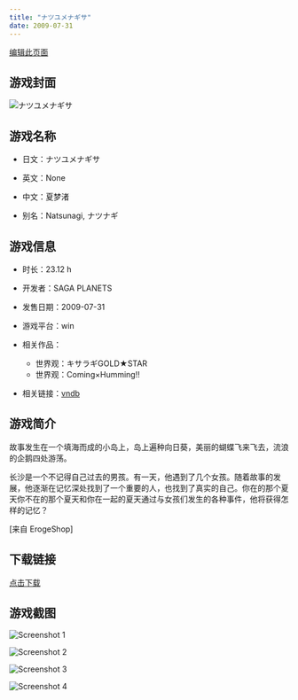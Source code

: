 ```yaml
---
title: "ナツユメナギサ"
date: 2009-07-31
---
```

[编辑此页面](https://github.com/ACG-3/ADV3-source/blob/main/source/_posts/games/%E3%83%8A%E3%83%84%E3%83%A6%E3%83%A1%E3%83%8A%E3%82%AE%E3%82%B5.md)

## 游戏封面

![ナツユメナギサ](https%3A//pan.timero.xyz/onedrive/img_lib_001/%E3%83%8A%E3%83%84%E3%83%A6%E3%83%A1%E3%83%8A%E3%82%AE%E3%82%B5_cover.avif)


## 游戏名称

- 日文：ナツユメナギサ
- 英文：None
- 中文：夏梦渚

- 别名：Natsunagi, ナツナギ


## 游戏信息

- 时长：23.12 h
- 开发者：SAGA PLANETS
- 发售日期：2009-07-31
- 游戏平台：win
- 相关作品：
   - 世界观：キサラギGOLD★STAR
   - 世界观：Coming×Humming!!

- 相关链接：[vndb](https://vndb.org/v1755)


## 游戏简介

故事发生在一个填海而成的小岛上，岛上遍种向日葵，美丽的蝴蝶飞来飞去，流浪的企鹅四处游荡。

长沙是一个不记得自己过去的男孩。有一天，他遇到了几个女孩。随着故事的发展，他逐渐在记忆深处找到了一个重要的人，也找到了真实的自己。你在的那个夏天你不在的那个夏天和你在一起的夏天通过与女孩们发生的各种事件，他将获得怎样的记忆？

[来自 ErogeShop]


## 下载链接

[点击下载](https://pan.timero.xyz/onedrive/adv_lib_001/%E3%83%8A%E3%83%84%E3%83%A6%E3%83%A1%E3%83%8A%E3%82%AE%E3%82%B5)


## 游戏截图


![Screenshot 1](https%3A//pan.timero.xyz/onedrive/img_lib_001/%E3%83%8A%E3%83%84%E3%83%A6%E3%83%A1%E3%83%8A%E3%82%AE%E3%82%B5_Screenshot_1.avif)

![Screenshot 2](https%3A//pan.timero.xyz/onedrive/img_lib_001/%E3%83%8A%E3%83%84%E3%83%A6%E3%83%A1%E3%83%8A%E3%82%AE%E3%82%B5_Screenshot_2.avif)

![Screenshot 3](https%3A//pan.timero.xyz/onedrive/img_lib_001/%E3%83%8A%E3%83%84%E3%83%A6%E3%83%A1%E3%83%8A%E3%82%AE%E3%82%B5_Screenshot_3.avif)

![Screenshot 4](https%3A//pan.timero.xyz/onedrive/img_lib_001/%E3%83%8A%E3%83%84%E3%83%A6%E3%83%A1%E3%83%8A%E3%82%AE%E3%82%B5_Screenshot_4.avif)

